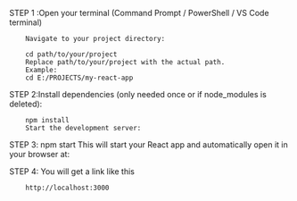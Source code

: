 STEP 1 :Open your terminal (Command Prompt / PowerShell / VS Code terminal)

        Navigate to your project directory:

        cd path/to/your/project
        Replace path/to/your/project with the actual path. 
        Example:
        cd E:/PROJECTS/my-react-app
        
STEP 2:Install dependencies (only needed once or if node_modules is deleted):

        npm install
        Start the development server:

STEP 3: npm start
        This will start your React app and automatically open it in your browser at:


STEP 4: You will get a link like this
                             
        http://localhost:3000
